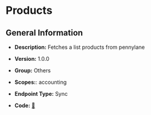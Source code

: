 # Products

## General Information

- **Description:** Fetches a list products from pennylane

- **Version:** 1.0.0
- **Group:** Others
- **Scopes:**: accounting
- **Endpoint Type:** Sync
- **Code:** [🔗](https://github.com/NangoHQ/integration-templates/tree/main/integrations/pennylane/syncs/products.ts)
